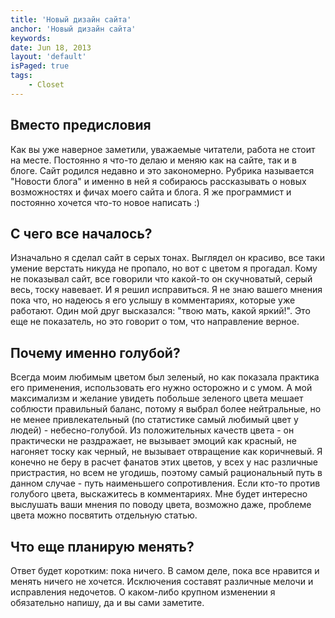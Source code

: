 ```yaml
---
title: 'Новый дизайн сайта'
anchor: 'Новый дизайн сайта'
keywords: 
date: Jun 18, 2013
layout: 'default'
isPaged: true
tags:
    - Closet
---
```


## Вместо предисловия

Как вы уже наверное заметили, уважаемые читатели, работа не стоит на месте. Постоянно я что-то делаю и меняю как на сайте, так и в блоге. Сайт родился недавно и это закономерно. Рубрика называется "Новости блога" и именно в ней я собираюсь рассказывать о новых возможностях и фичах моего сайта и блога. Я же программист и постоянно хочется что-то новое написать :)

## С чего все началось?

Изначально я сделал сайт в серых тонах. Выглядел он красиво, все таки умение верстать никуда не пропало, но вот с цветом я прогадал. Кому не показывал сайт, все говорили что какой-то он скучноватый, серый весь, тоску навевает. И я решил исправиться. Я не знаю вашего мнения пока что, но надеюсь я его услышу в комментариях, которые уже работают. Один мой друг высказался: "твою мать, какой яркий!". Это еще не показатель, но это говорит о том, что направление верное.

## Почему именно голубой?

Всегда моим любимым цветом был зеленый, но как показала практика его применения, использовать его нужно осторожно и с умом. А мой максимализм и желание увидеть побольше зеленого цвета мешает соблюсти правильный баланс, потому я выбрал более нейтральные, но не менее привлекательный (по статистике самый любимый цвет у людей) - небесно-голубой. Из положительных качеств цвета - он практически не раздражает, не вызывает эмоций как красный, не нагоняет тоску как черный, не вызывает отвращение как коричневый. Я конечно не беру в расчет фанатов этих цветов, у всех у нас различные пристрастия, но всем не угодишь, поэтому самый рациональный путь в данном случае - путь наименьшего сопротивления. Если кто-то против голубого цвета, выскажитесь в комментариях. Мне будет интересно выслушать ваши мнения по поводу цвета, возможно даже, проблеме цвета можно посвятить отдельную статью.

## Что еще планирую менять?

Ответ будет коротким: пока ничего. В самом деле, пока все нравится и менять ничего не хочется. Исключения составят различные мелочи и исправления недочетов. О каком-либо крупном изменении я обязательно напишу, да и вы сами заметите.
